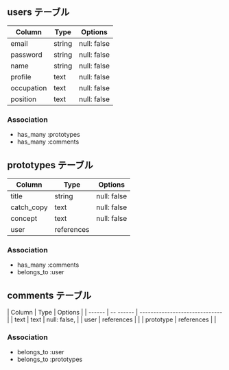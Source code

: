 ## users テーブル

| Column     | Type   | Options     |
| --------   | ------ | ----------- |
| email      | string | null: false |
| password   | string | null: false |
| name       | string | null: false |
| profile    | text   | null: false |
| occupation | text   | null: false |
| position   | text   | null: false |


### Association

- has_many :prototypes
- has_many :comments

## prototypes テーブル

| Column     | Type       | Options     |
| ------     | ------     | ----------- |
| title      | string     | null: false |
| catch_copy | text       | null: false |
| concept    | text       | null: false |
| user       | references |             |

### Association

- has_many :comments
- belongs_to :user

## comments テーブル

| Column    | Type       | Options                        |
| ------    | --  ------ | ------------------------------ |
| text      | text       |  null: false,                  |
| user      | references |                                |
| prototype | references |                                |

### Association

- belongs_to :user
- belongs_to :prototypes


